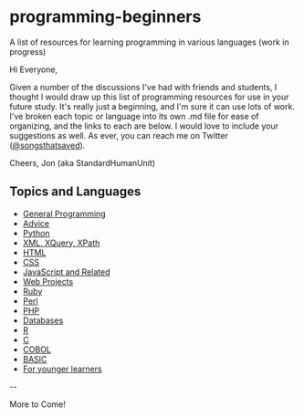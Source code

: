 # programming-beginners
A list of resources for learning programming in various languages (work in progress)

Hi Everyone,

Given a number of the discussions I've had with friends and students, I thought I would draw up this list of programming resources for use in your future study.  It's really just a beginning, and I'm sure it can use lots of work.  I've broken each topic or language into its own .md file for ease of organizing, and the links to each are below.  I would love to include your suggestions as well.  As ever, you can reach me on Twitter ([@songsthatsaved](https://twitter.com/songsthatsaved)).

Cheers,
Jon (aka StandardHumanUnit)


## Topics and Languages
* [General Programming](https://github.com/jdmartin/programming-beginners/blob/master/general.md)
* [Advice](https://github.com/jdmartin/programming-beginners/blob/master/advice.md)
* [Python](https://github.com/jdmartin/programming-beginners/blob/master/python.md)
* [XML, XQuery, XPath](https://github.com/jdmartin/programming-beginners/blob/master/xmltech.md)
* [HTML](https://github.com/jdmartin/programming-beginners/blob/master/html.md)
* [CSS](https://github.com/jdmartin/programming-beginners/blob/master/css.md)
* [JavaScript and Related](https://github.com/jdmartin/programming-beginners/blob/master/jsandrelated.md)
* [Web Projects](https://github.com/jdmartin/programming-beginners/blob/master/projects.md)
* [Ruby](https://github.com/jdmartin/programming-beginners/blob/master/ruby.md)
* [Perl](https://github.com/jdmartin/programming-beginners/blob/master/perl.md)
* [PHP](https://github.com/jdmartin/programming-beginners/blob/master/php.md)
* [Databases](https://github.com/jdmartin/programming-beginners/blob/master/db.md)
* [R](https://github.com/jdmartin/programming-beginners/blob/master/r.md)
* [C](https://github.com/jdmartin/programming-beginners/blob/master/c.md)
* [COBOL](https://github.com/jdmartin/programming-beginners/blob/master/cobol.md)
* [BASIC](https://github.com/jdmartin/programming-beginners/blob/master/basic.md)
* [For younger learners](https://github.com/jdmartin/programming-beginners/blob/master/younger.md)

--

More to Come!
